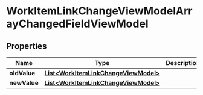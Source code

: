 

# WorkItemLinkChangeViewModelArrayChangedFieldViewModel


## Properties

| Name | Type | Description | Notes |
|------------ | ------------- | ------------- | -------------|
|**oldValue** | [**List&lt;WorkItemLinkChangeViewModel&gt;**](WorkItemLinkChangeViewModel.md) |  |  [optional] |
|**newValue** | [**List&lt;WorkItemLinkChangeViewModel&gt;**](WorkItemLinkChangeViewModel.md) |  |  [optional] |



